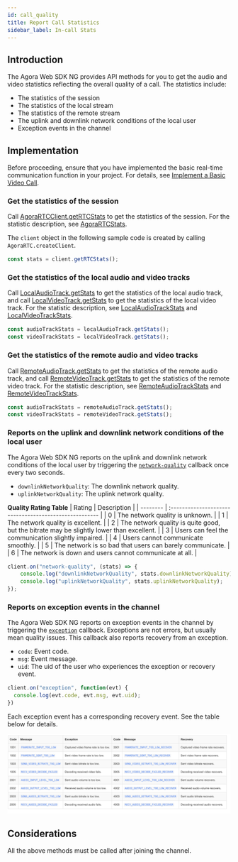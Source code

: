 ```yaml
---
id: call_quality
title: Report Call Statistics
sidebar_label: In-call Stats
---
```


## Introduction
The Agora Web SDK NG provides API methods for you to get the audio and video statistics reflecting the overall quality of a call. The statistics include:
- The statistics of the session
- The statistics of the local stream
- The statistics of the remote stream
- The uplink and downlink network conditions of the local user
- Exception events in the channel

## Implementation

Before proceeding, ensure that you have implemented the basic real-time communication function in your project. For details, see [Implement a Basic Video Call](basic_call.md).

### Get the statistics of the session

Call [AgoraRTCClient.getRTCStats](/api/en/interfaces/iagorartcclient.html#getrtcstats) to get the statistics of the session. For the statistic description, see [AgoraRTCStats](/api/en/interfaces/agorartcstats.html).

The `client` object in the following sample code is created by calling `AgoraRTC.createClient`.

```js
const stats = client.getRTCStats();
```

### Get the statistics of the local audio and video tracks

Call [LocalAudioTrack.getStats](/api/en/interfaces/ilocalaudiotrack.html#getstats) to get the statistics of the local audio track, and call [LocalVideoTrack.getStats](/api/en/interfaces/ilocalvideotrack.html#getstats) to get the statistics of the local video track. For the statistic description, see [LocalAudioTrackStats](/api/en/interfaces/localaudiotrackstats.html) and [LocalVideoTrackStats](/api/en/interfaces/localvideotrackstats.html).

```js
const audioTrackStats = localAudioTrack.getStats();
const videoTrackStats = localVideoTrack.getStats();
```

### Get the statistics of the remote audio and video tracks
Call [RemoteAudioTrack.getStats](/api/en/interfaces/iremoteaudiotrack.html#getstats) to get the statistics of the remote audio track, and call [RemoteVideoTrack.getStats](/api/en/interfaces/iremotevideotrack.html#getstats) to get the statistics of the remote video track. For the statistic description, see [RemoteAudioTrackStats](/api/en/interfaces/remoteaudiotrackstats.html) and [RemoteVideoTrackStats](/api/en/interfaces/remotevideotrackstats.html).

```js
const audioTrackStats = remoteAudioTrack.getStats();
const videoTrackStats = remoteVideoTrack.getStats();
```

### Reports on the uplink and downlink network conditions of the local user

The Agora Web SDK NG reports on the uplink and downlink network conditions of the local user by triggering the [`network-quality`](/api/en/interfaces/iagorartcclient.html#event_network_quality) callback once every two seconds.

- `downlinkNetworkQuality`: The downlink network quality.
- `uplinkNetworkQuality`: The uplink network quality.

**Quality Rating Table**
| Rating   | Description                                          |
| -------- | :----------------------------------------------------- |
| 0        | The network quality is unknown.                       |
| 1        | The network quality is excellent.            |
| 2        | The network quality is quite good, but the bitrate may be slightly lower than excellent. |
| 3        | Users can feel the communication slightly impaired.             |
| 4        | Users cannot communicate smoothly.               |
| 5        | The network is so bad that users can barely communicate.            |
| 6        | The network is down and users cannot communicate at all.            |

``` javascript
client.on("network-quality", (stats) => {
    console.log("downlinkNetworkQuality", stats.downlinkNetworkQuality);
    console.log("uplinkNetworkQuality", stats.uplinkNetworkQuality);
});
```

### Reports on exception events in the channel
The Agora Web SDK NG reports on exception events in the channel by triggering the [`exception`](/api/en/interfaces/iagorartcclient.html#event_exception) callback. Exceptions are not errors, but usually mean quality issues. This callback also reports recovery from an exception.
- `code`: Event code.
- `msg`: Event message.
- `uid`: The uid of the user who experiences the exception or recovery event.

``` javascript
client.on("exception", function(evt) {
  console.log(evt.code, evt.msg, evt.uid);
})
```

Each exception event has a corresponding recovery event. See the table below for details.

![](assets/exception-event-en.png)

## Considerations
All the above methods must be called after joining the channel.




